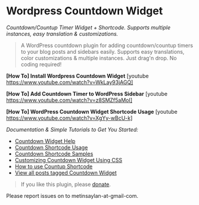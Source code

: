 # Wordpress Countdown Widget

*Countdown/Countup Timer Widget + Shortcode. Supports multiple instances, easy translation & customizations.*

> A WordPress countdown plugin for adding countdown/countup timers to your blog posts and sidebars easily. Supports easy translations, color customizations & multiple instances. Just drag'n drop. No coding required!

**[How To] Install Wordpress Countdown Widget**
[youtube https://www.youtube.com/watch?v=WkLay93jAGQ]

**[How To] Add Countdown Timer to WordPress Sidebar**
[youtube https://www.youtube.com/watch?v=z8SMZf5aMoI]

**[How To] WordPress Countdown Widget Shortcode Usage**
[youtube https://www.youtube.com/watch?v=XgYy-wBcU-k]

*Documentation & Simple Tutorials to Get You Started:*

* [Countdown Widget Help](https://wpassist.me/plugins/countdown-widget/help/)
* [Countdown Shortcode Usage](https://wpassist.me/docs/countdown-widget-shortcode/)
* [Countdown Shortcode Samples](https://wpassist.me/how-to-add-a-countdown-to-your-post-using-shortcode/)
* [Customizing Countdown Widget Using CSS](https://wpassist.me/customizing-countdown-widget-using-css/)
* [How to use Countup Shortcode](https://wpassist.me/how-to-add-count-up-timers-to-your-posts-using-shortcode/)
* [View all posts tagged Countdown Widget](https://wpassist.me/tag/wordpress-countdown-widget/)

> If you like this plugin, please [donate](https://wpassist.me/donate).

Please report issues on to metinsaylan-at-gmail-com.